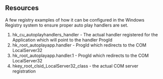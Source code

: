 ## Resources

A few registry examples of how it can be configured in the Windows Registry system to ensure proper auto play handlers are set.

1. hk_cu_autoplayhandlers_handler - The actual handler registered for the Application which will point to the handler ProgId
2. hk_root_autoplayapp.handler - ProgId which redirects to the COM LocalServer32
3. hk_root_autoplayapp.handler.1 - ProgId which redirects to the COM LocalServer32
4. hkey_root_clsid_LocalServer32_class - the actual COM server registration